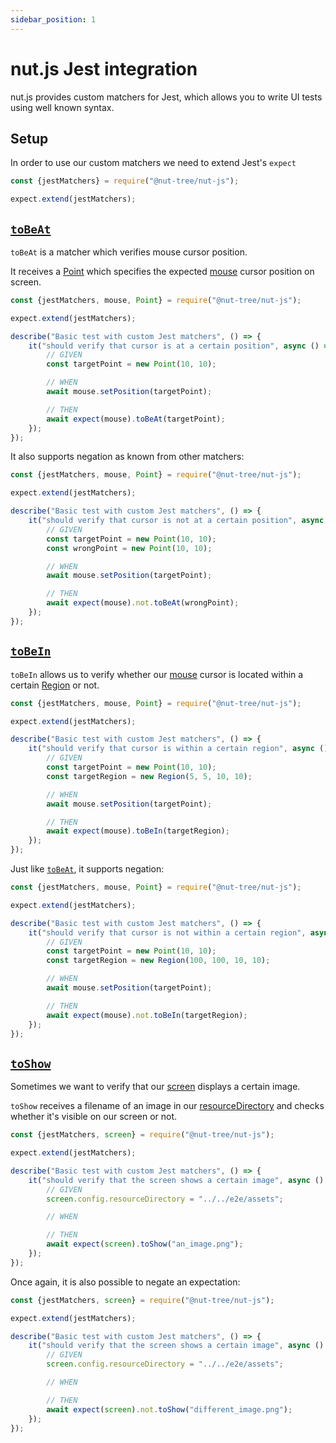 ```yaml
---
sidebar_position: 1
---
```


# nut.js Jest integration

nut.js provides custom matchers for Jest, which allows you to write UI tests using well known syntax.

## Setup

In order to use our custom matchers we need to extend Jest's `expect`

```js
const {jestMatchers} = require("@nut-tree/nut-js");

expect.extend(jestMatchers);
```

## [`toBeAt`](https://nut-tree.github.io/apidoc/globals.html#tobeat)

`toBeAt` is a matcher which verifies mouse cursor position.

It receives a [Point](https://nut-tree.github.io/apidoc/classes/point.html) which specifies the expected [mouse](https://nut-tree.github.io/apidoc/classes/mouse.html) cursor position on screen.

```js
const {jestMatchers, mouse, Point} = require("@nut-tree/nut-js");

expect.extend(jestMatchers);

describe("Basic test with custom Jest matchers", () => {
    it("should verify that cursor is at a certain position", async () => {
        // GIVEN
        const targetPoint = new Point(10, 10);

        // WHEN
        await mouse.setPosition(targetPoint);

        // THEN
        await expect(mouse).toBeAt(targetPoint);
    });
});
```

It also supports negation as known from other matchers:

```js
const {jestMatchers, mouse, Point} = require("@nut-tree/nut-js");

expect.extend(jestMatchers);

describe("Basic test with custom Jest matchers", () => {
    it("should verify that cursor is not at a certain position", async () => {
        // GIVEN
        const targetPoint = new Point(10, 10);
        const wrongPoint = new Point(10, 10);

        // WHEN
        await mouse.setPosition(targetPoint);

        // THEN
        await expect(mouse).not.toBeAt(wrongPoint);
    });
});
```

## [`toBeIn`](https://nut-tree.github.io/apidoc/globals.html#tobein)

`toBeIn` allows us to verify whether our [mouse](https://nut-tree.github.io/apidoc/classes/mouse.html) cursor is located within a certain [Region](https://nut-tree.github.io/apidoc/classes/region.html) or not.

```js
const {jestMatchers, mouse, Point} = require("@nut-tree/nut-js");

expect.extend(jestMatchers);

describe("Basic test with custom Jest matchers", () => {
    it("should verify that cursor is within a certain region", async () => {
        // GIVEN
        const targetPoint = new Point(10, 10);
        const targetRegion = new Region(5, 5, 10, 10);

        // WHEN
        await mouse.setPosition(targetPoint);

        // THEN
        await expect(mouse).toBeIn(targetRegion);
    });
});
```

Just like [`toBeAt`](#tobeat), it supports negation:

```js
const {jestMatchers, mouse, Point} = require("@nut-tree/nut-js");

expect.extend(jestMatchers);

describe("Basic test with custom Jest matchers", () => {
    it("should verify that cursor is not within a certain region", async () => {
        // GIVEN
        const targetPoint = new Point(10, 10);
        const targetRegion = new Region(100, 100, 10, 10);

        // WHEN
        await mouse.setPosition(targetPoint);

        // THEN
        await expect(mouse).not.toBeIn(targetRegion);
    });
});
```

## [`toShow`](https://nut-tree.github.io/apidoc/globals.html#toshow)

Sometimes we want to verify that our [screen](https://nut-tree.github.io/apidoc/classes/screen.html) displays a certain image.

`toShow` receives a filename of an image in our [resourceDirectory](https://nut-tree.github.io/apidoc/classes/screen.html#config) and checks whether it's visible on our screen or not.

```js
const {jestMatchers, screen} = require("@nut-tree/nut-js");

expect.extend(jestMatchers);

describe("Basic test with custom Jest matchers", () => {
    it("should verify that the screen shows a certain image", async () => {
        // GIVEN
        screen.config.resourceDirectory = "../../e2e/assets";

        // WHEN

        // THEN
        await expect(screen).toShow("an_image.png");
    });
});
```

Once again, it is also possible to negate an expectation:

```js
const {jestMatchers, screen} = require("@nut-tree/nut-js");

expect.extend(jestMatchers);

describe("Basic test with custom Jest matchers", () => {
    it("should verify that the screen shows a certain image", async () => {
        // GIVEN
        screen.config.resourceDirectory = "../../e2e/assets";

        // WHEN

        // THEN
        await expect(screen).not.toShow("different_image.png");
    });
});
```
